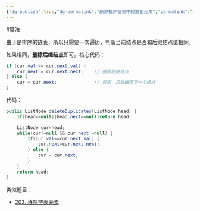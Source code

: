 ```yaml
---
{"dg-publish":true,"dg-permalink":"删除排序链表中的重复元素","permalink":"/删除排序链表中的重复元素/","title":"删除排序链表中的重复元素","tags":["链表"]}
---
```



#算法

由于是排序的链表，所以只需要一次遍历，判断当前结点是否和后继结点值相同。

如果相同，**删除后继结点**即可。核心代码：

```java
if (cur.val == cur.next.val) {  
    cur.next = cur.next.next;    // 删除后继结点
} else {   
    cur = cur.next;              // 否则，正常遍历下一个结点
}
```

代码：

```java
public ListNode deleteDuplicates(ListNode head) {
	if(head==null||head.next==null)return head;

	ListNode cur=head;
	while(cur!=null && cur.next!=null) {
		if(cur.val==cur.next.val) {
			cur.next=cur.next.next; 
		} else {
			cur = cur.next;
		}
	}
	return head;
}
```

类似题目：
- [203. 移除链表元素](https://leetcode.cn/problems/remove-linked-list-elements/)
